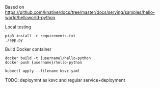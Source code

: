 Based on https://github.com/knative/docs/tree/master/docs/serving/samples/hello-world/helloworld-python

Local testing

```
pip3 install -r requirements.txt
./app.py
```

Build Docker container

```
docker build -t {username}/hello-python .
docker push {username}/hello-python
```


```shell
kubectl apply --filename ksvc.yaml
```


TODO: deploymnt as ksvc and regular service+deployment

